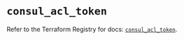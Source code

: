 # `consul_acl_token`

Refer to the Terraform Registry for docs: [`consul_acl_token`](https://registry.terraform.io/providers/hashicorp/consul/2.21.0/docs/resources/acl_token).
